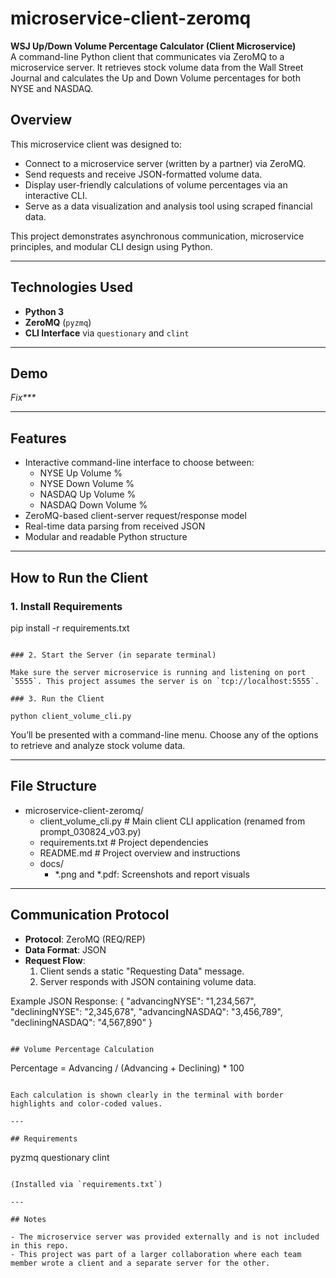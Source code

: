 # microservice-client-zeromq

**WSJ Up/Down Volume Percentage Calculator (Client Microservice)**  
A command-line Python client that communicates via ZeroMQ to a microservice server. It retrieves stock volume data from the Wall Street Journal and calculates the Up and Down Volume percentages for both NYSE and NASDAQ.

## Overview

This microservice client was designed to:

- Connect to a microservice server (written by a partner) via ZeroMQ.
- Send requests and receive JSON-formatted volume data.
- Display user-friendly calculations of volume percentages via an interactive CLI.
- Serve as a data visualization and analysis tool using scraped financial data.

This project demonstrates asynchronous communication, microservice principles, and modular CLI design using Python.

---

## Technologies Used

- **Python 3**
- **ZeroMQ** (`pyzmq`)
- **CLI Interface** via `questionary` and `clint`

---

## Demo

_Fix***_

---

## Features

- Interactive command-line interface to choose between:
  - NYSE Up Volume %
  - NYSE Down Volume %
  - NASDAQ Up Volume %
  - NASDAQ Down Volume %
- ZeroMQ-based client-server request/response model
- Real-time data parsing from received JSON
- Modular and readable Python structure

---

## How to Run the Client

### 1. Install Requirements

pip install -r requirements.txt
```

### 2. Start the Server (in separate terminal)

Make sure the server microservice is running and listening on port `5555`. This project assumes the server is on `tcp://localhost:5555`.

### 3. Run the Client

python client_volume_cli.py
```

You’ll be presented with a command-line menu. Choose any of the options to retrieve and analyze stock volume data.

---

## File Structure

- microservice-client-zeromq/
  - client_volume_cli.py       # Main client CLI application (renamed from prompt_030824_v03.py)
  - requirements.txt           # Project dependencies
  - README.md                  # Project overview and instructions
  - docs/
    - *.png and *.pdf: Screenshots and report visuals

---

## Communication Protocol

- **Protocol**: ZeroMQ (REQ/REP)
- **Data Format**: JSON
- **Request Flow**:
  1. Client sends a static "Requesting Data" message.
  2. Server responds with JSON containing volume data.

Example JSON Response:
{
  "advancingNYSE": "1,234,567",
  "decliningNYSE": "2,345,678",
  "advancingNASDAQ": "3,456,789",
  "decliningNASDAQ": "4,567,890"
}
```

## Volume Percentage Calculation

```
Percentage = Advancing / (Advancing + Declining) * 100
```

Each calculation is shown clearly in the terminal with border highlights and color-coded values.

---

## Requirements

```
pyzmq
questionary
clint
```

(Installed via `requirements.txt`)

---

## Notes

- The microservice server was provided externally and is not included in this repo.
- This project was part of a larger collaboration where each team member wrote a client and a separate server for the other.
